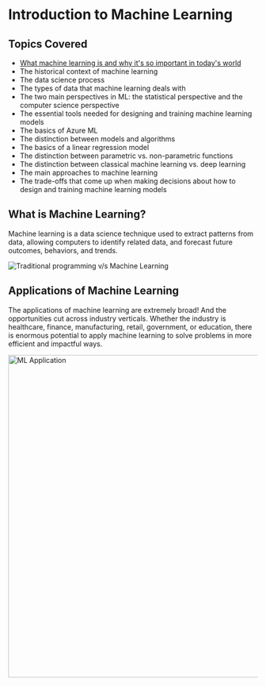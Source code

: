 # Introduction to Machine Learning

## Topics Covered

- [What machine learning is and why it's so important in today's world](#what-is-machine-learning)
- The historical context of machine learning
- The data science process
- The types of data that machine learning deals with
- The two main perspectives in ML: the statistical perspective and the computer science perspective
- The essential tools needed for designing and training machine learning models
- The basics of Azure ML
- The distinction between models and algorithms
- The basics of a linear regression model
- The distinction between parametric vs. non-parametric functions
- The distinction between classical machine learning vs. deep learning
- The main approaches to machine learning
- The trade-offs that come up when making decisions about how to design and training machine learning models

## What is Machine Learning?

Machine learning is a data science technique used to extract patterns from data, allowing computers to identify related data, and forecast future outcomes, behaviors, and trends.

![Traditional programming v/s Machine Learning](https://user-images.githubusercontent.com/7588716/87047646-6653e800-c218-11ea-9009-c6c1cc89f35a.png)

## Applications of Machine Learning

The applications of machine learning are extremely broad! And the opportunities cut across industry verticals. Whether the industry is healthcare, finance, manufacturing, retail, government, or education, there is enormous potential to apply machine learning to solve problems in more efficient and impactful ways.

<img alt="ML Application" src="https://user-images.githubusercontent.com/7588716/87048715-b41d2000-c219-11ea-9b25-8c34d5e53846.png" width="650">
